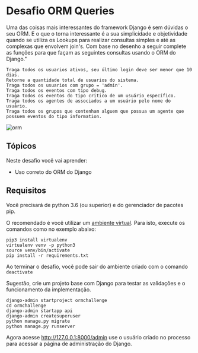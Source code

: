# Desafio ORM Queries

 Uma das coisas mais interessantes do framework Django é sem dúvidas o seu ORM.
  E o que o torna interessante é a sua simplicidade e objetividade quando se utiliza os
   Lookups para realizar consultas simples e até as complexas que envolvem join's.
   Com base no desenho a seguir complete as funções para que façam as seguintes consultas usando o ORM do Django."

    Traga todos os usuarios ativos, seu último login deve ser menor que 10 dias.
    Retorne a quantidade total de usuarios do sistema.
    Traga todos os usuarios com grupo = 'admin'.
    Traga todos os eventos com tipo debug.
    Traga todos os eventos do tipo critico de um usuário específico.
    Traga todos os agentes de associados a um usuário pelo nome do usuário.
    Traga todos os grupos que contenham alguem que possua um agente que possuem eventos do tipo information.


![orm](https://codenation-challenges.s3-us-west-1.amazonaws.com/python-11/challenge.png)
## Tópicos

Neste desafio você vai aprender:

- Uso correto do ORM do Django


## Requisitos

Você precisará de python 3.6 (ou superior) e do gerenciador de pacotes pip.

O recomendado é você utilizar um [ambiente virtual](https://pythonacademy.com.br/blog/python-e-virtualenv-como-programar-em-ambientes-virtuais). Para isto, execute os comandos como no exemplo abaixo:

    pip3 install virtualenv
    virtualenv venv -p python3
    source venv/bin/activate
    pip install -r requirements.txt

Ao terminar o desafio, você pode sair do ambiente criado com o comando `deactivate`

Sugestão, crie um projeto base com Django para testar as validações e o funcionamento da implementação.

    django-admin startproject ormchallenge
    cd ormchallenge
    django-admin startapp api
    django-admin createsuperuser
    python manage.py migrate
    python manage.py runserver

Agora acesse http://127.0.0.1:8000/admin use o usuário criado no processo para acessar a página de administração do Django.
